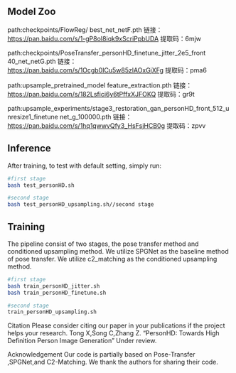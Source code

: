 Model Zoo
---
path:checkpoints/FlowReg/
best_net_netF.pth
链接：https://pan.baidu.com/s/1-gP8oI8iqk9xScriPpbUDA 
提取码：6mjw

path:checkpoints/PoseTransfer_personHD_finetune_jitter_2e5_front
40_net_netG.pth
链接：https://pan.baidu.com/s/1Ocgb0ICu5w85zlAOxGjXFg 
提取码：pma6

path:upsample_pretrained_model
feature_extraction.pth
链接：https://pan.baidu.com/s/182Lsfici6y6tPffxXJFOKQ 
提取码：gr9t

path:upsample_experiments/stage3_restoration_gan_personHD_front_512_unresize1_finetune
net_g_100000.pth
链接：https://pan.baidu.com/s/1hq1qwwvQfy3_HsFsjHCB0g 
提取码：zpvv


Inference 
---

After training, to test with default setting, simply run:

```bash
#first stage
bash test_personHD.sh
```

```bash
#second stage
bash test_personHD_upsampling.sh//second stage
```

Training
---

The pipeline consist of two stages, the pose transfer method and conditioned upsampling method. We utilize SPGNet as the baseline method of pose transfer.  We utilize c2_matching as the conditioned upsampling method. 

```bash
#first stage
bash train_personHD_jitter.sh
bash train_personHD_finetune.sh
```

```bash
#second stage
train_personHD_upsampling.sh
```





Citation
Please consider citing our paper in your publications if the project helps your research.
Tong X,Song C,Zhang Z. “PersonHD: Towards High Definition Person Image Generation” Under review.

Acknowledgement
Our code is partially based on Pose-Transfer
,SPGNet,and C2-Matching. We thank the authors for sharing their code.
